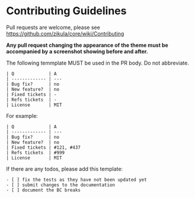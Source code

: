 Contributing Guidelines
=======================

Pull requests are welcome, please see https://github.com/zikula/core/wiki/Contributing

**Any pull request changing the appearance of the theme must be accompanied by a screenshot showing before and after.**

The following temmplate MUST be used in the PR body. Do not abbreviate.


```
| Q             | A
| ------------- | ---
| Bug fix?      | no
| New feature?  | no
| Fixed tickets | -
| Refs tickets  | -
| License       | MIT
```

For example:

```
| Q             | A
| ------------- | ---
| Bug fix?      | no
| New feature?  | no
| Fixed tickets | #121, #437
| Refs tickets  | #999
| License       | MIT
```

If there are any todos, please add this template:

```
- [ ] fix the tests as they have not been updated yet
- [ ] submit changes to the documentation
- [ ] document the BC breaks
```


